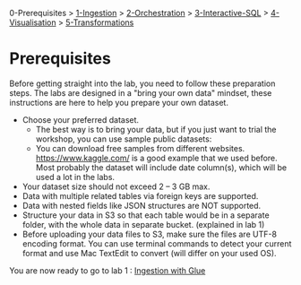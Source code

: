 0-Prerequisites > [1-Ingestion](../01_ingestion_with_glue/README.md) > [2-Orchestration](../02_orchestration/README.md) > [3-Interactive-SQL](../03_interactive_sql_queries/README.md) > [4-Visualisation](../04_visualization_and_reporting/README.md) > [5-Transformations](../05_transformations/README.md)

# Prerequisites

Before getting straight into the lab, you need to follow these preparation steps. The labs are designed in a "bring your own data" mindset, these instructions are here to help you prepare your own dataset.
 
- Choose your preferred dataset.
  - The best way is to bring your data, but if you just want to trial the workshop, you can use sample public datasets:
  - You can download free samples from different websites. https://www.kaggle.com/ is a good example that we used before. Most probably the dataset will include date column(s), which will be used a lot in the labs.
- Your dataset size should not exceed 2 – 3 GB max.
- Data with multiple related tables via foreign keys are supported.
- Data with nested fields like JSON structures are NOT supported.
- Structure your data in S3 so that each table would be in a separate folder, with the whole data in separate bucket. (explained in lab 1)
- Before uploading your data files to S3, make sure the files are UTF-8 encoding format. You can use terminal commands to detect your current format and use Mac TextEdit to convert (will differ on your used OS).
 
You are now ready to go to lab 1 : [Ingestion with Glue](../01_ingestion_with_glue/README.md)